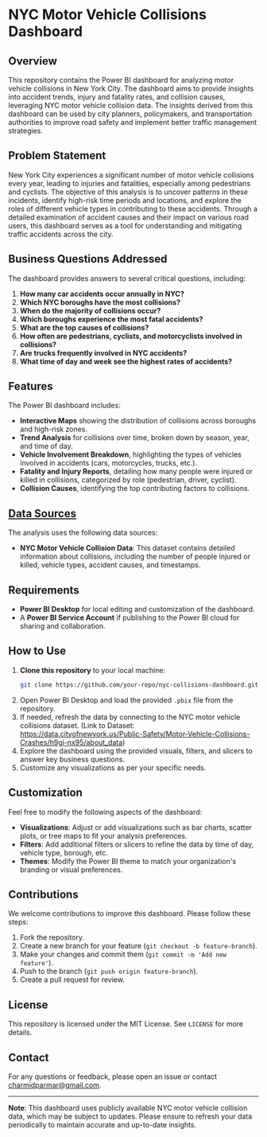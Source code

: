 # NYC Motor Vehicle Collisions Dashboard

## Overview

This repository contains the Power BI dashboard for analyzing motor vehicle collisions in New York City. The dashboard aims to provide insights into accident trends, injury and fatality rates, and collision causes, leveraging NYC motor vehicle collision data. The insights derived from this dashboard can be used by city planners, policymakers, and transportation authorities to improve road safety and implement better traffic management strategies.

## Problem Statement

New York City experiences a significant number of motor vehicle collisions every year, leading to injuries and fatalities, especially among pedestrians and cyclists. The objective of this analysis is to uncover patterns in these incidents, identify high-risk time periods and locations, and explore the roles of different vehicle types in contributing to these accidents. Through a detailed examination of accident causes and their impact on various road users, this dashboard serves as a tool for understanding and mitigating traffic accidents across the city.

## Business Questions Addressed
The dashboard provides answers to several critical questions, including:

1. **How many car accidents occur annually in NYC?**
2. **Which NYC boroughs have the most collisions?**
3. **When do the majority of collisions occur?**
4. **Which boroughs experience the most fatal accidents?**
5. **What are the top causes of collisions?**
6. **How often are pedestrians, cyclists, and motorcyclists involved in collisions?**
7. **Are trucks frequently involved in NYC accidents?**
8. **What time of day and week see the highest rates of accidents?**

## Features

The Power BI dashboard includes:
- **Interactive Maps** showing the distribution of collisions across boroughs and high-risk zones.
- **Trend Analysis** for collisions over time, broken down by season, year, and time of day.
- **Vehicle Involvement Breakdown**, highlighting the types of vehicles involved in accidents (cars, motorcycles, trucks, etc.).
- **Fatality and Injury Reports**, detailing how many people were injured or killed in collisions, categorized by role (pedestrian, driver, cyclist).
- **Collision Causes**, identifying the top contributing factors to collisions.
  
## [Data Sources](https://data.cityofnewyork.us/Public-Safety/Motor-Vehicle-Collisions-Crashes/h9gi-nx95/about_data)

The analysis uses the following data sources:
- **NYC Motor Vehicle Collision Data**: This dataset contains detailed information about collisions, including the number of people injured or killed, vehicle types, accident causes, and timestamps.

## Requirements

- **Power BI Desktop** for local editing and customization of the dashboard.
- A **Power BI Service Account** if publishing to the Power BI cloud for sharing and collaboration.

## How to Use

1. **Clone this repository** to your local machine:
   ```bash
   git clone https://github.com/your-repo/nyc-collisions-dashboard.git

2. Open Power BI Desktop and load the provided `.pbix` file from the repository.
3. If needed, refresh the data by connecting to the NYC motor vehicle collisions dataset. 
  (Link to Dataset: https://data.cityofnewyork.us/Public-Safety/Motor-Vehicle-Collisions-Crashes/h9gi-nx95/about_data)
4. Explore the dashboard using the provided visuals, filters, and slicers to answer key business questions.
5. Customize any visualizations as per your specific needs.

## Customization

Feel free to modify the following aspects of the dashboard:

- **Visualizations**: Adjust or add visualizations such as bar charts, scatter plots, or tree maps to fit your analysis preferences.
- **Filters**: Add additional filters or slicers to refine the data by time of day, vehicle type, borough, etc.
- **Themes**: Modify the Power BI theme to match your organization's branding or visual preferences.

## Contributions

We welcome contributions to improve this dashboard. Please follow these steps:

1. Fork the repository.
2. Create a new branch for your feature (`git checkout -b feature-branch`).
3. Make your changes and commit them (`git commit -m 'Add new feature'`).
4. Push to the branch (`git push origin feature-branch`).
5. Create a pull request for review.

## License

This repository is licensed under the MIT License. See `LICENSE` for more details.

## Contact

For any questions or feedback, please open an issue or contact [charmidparmar@gmail.com](mailto:charmidparmar@gmail.com).

---

**Note**: This dashboard uses publicly available NYC motor vehicle collision data, which may be subject to updates. Please ensure to refresh your data periodically to maintain accurate and up-to-date insights.

